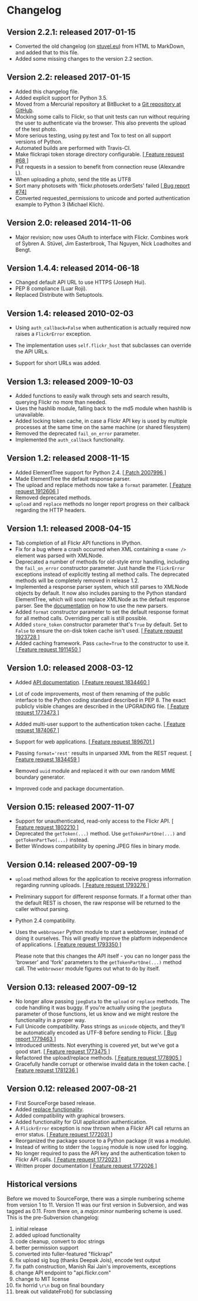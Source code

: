 Changelog
=========

Version 2.2.1: released 2017-01-15
----------------------------------

- Converted the old changelog (on [stuvel.eu](https://stuvel.eu/flickrapi/changelog))
  from HTML to MarkDown, and added that to this file.
- Added some missing changes to the version 2.2 section.


Version 2.2: released 2017-01-15
--------------------------------

- Added this changelog file.
- Added explicit support for Python 3.5.
- Moved from a Mercurial repository at BitBucket to a [Git repository
  at GitHub](https://github.com/sybrenstuvel/flickrapi/).
- Mocking some calls to Flickr, so that unit tests can run without
  requiring the user to authenticate via the browser. This also
  prevents the upload of the test photo.
- More serious testing, using py.test and Tox to test on all support
  versions of Python.
- Automated builds are performed with Travis-CI.
- Make flickrapi token storage directory configurable.
  [[ Feature request #68 ]](https://github.com/sybrenstuvel/flickrapi/issues/68)
- Put requests in a session to benefit from connection reuse (Alexandre L).
- When uploading a photo, send the title as UTF8
- Sort many photosets with 'flickr.photosets.orderSets' failed
  [[ Bug report #74]](https://github.com/sybrenstuvel/flickrapi/issues/74)
- Converted requested_permissions to unicode and ported authentication
  example to Python 3 (Michael Klich).


Version 2.0: released 2014-11-06
--------------------------------

- Major revision; now uses OAuth to interface with
  Flickr. Combines work of Sybren A. Stüvel, Jim Easterbrook,
  Thai Nguyen, Nick Loadholtes and Bengt.


Version 1.4.4: released 2014-06-18
--------------------------------

- Changed default API URL to use HTTPS (Joseph Hui).
- PEP 8 compliance (Luar Roji).
- Replaced Distribute with Setuptools.


Version 1.4: released 2010-02-03
--------------------------------

- Using `auth_callback=False` when authentication
  is actually required now raises a `FlickrError`
  exception.

- The implementation uses `self.flickr_host`
  that subclasses can override the API URLs.

- Support for short URLs was added.


Version 1.3: released 2009-10-03
--------------------------------

- Added functions to easily walk through sets and search
  results, querying Flickr no more than needed.
- Uses the hashlib module, falling back to the md5 module
  when hashlib is unavailable.
- Added locking token cache, in case a Flickr API key is
  used by multiple processes at the same time on the same
  machine (or shared filesystem)
- Removed the deprecated `fail_on_error` parameter.
- Implemented the `auth_callback` functionality.


Version 1.2: released 2008-11-15
--------------------------------

- Added ElementTree support for Python 2.4.
  [[ Patch 2007996 ]](http://sourceforge.net/tracker/index.php?func=detail&aid=2007996&group_id=203043&atid=984008)
- Made ElementTree the default response parser.
- The upload and replace methods now take a `format` parameter.
  [[ Feature request 1912606 ]](http://sourceforge.net/tracker/index.php?func=detail&aid=1912606&group_id=203043&atid=984009")
- Removed deprecated methods.
- `upload` and `replace` methods no longer report progress on their callback
  regarding the HTTP headers.


Version 1.1: released 2008-04-15
--------------------------------

- Tab completion of all Flickr API functions in IPython.
- Fix for a bug where a crash occurred when XML containing
  a `<name />` element was parsed with XMLNode.
- Deprecated a number of methods for old-style error handling, including the
  `fail_on_error` constructor parameter. Just handle the `FlickrError` exceptions
  instead of explicitly testing all method calls. The deprecated methods will be
  completely removed in release 1.2.
- Implemented a response parser system, which still parses to XMLNode objects by
  default. It now also includes parsing to the Python standard ElementTree, which will
  soon replace XMLNode as the default response parser. See the
  [documentation](http://flickrapi.sf.net/flickrapi.html) on how to use the new parsers.
- Added `format` constructor parameter to set the default response format for all
  method calls. Overriding per call is still possible.
- Added `store_token` constructor parameter that's `True` by
  default. Set to `False` to ensure the on-disk token cache isn't
  used. [[ Feature request 1923728 ]](http://sourceforge.net/tracker/index.php?func=detail&aid=1923728&group_id=203043&atid=984009)
- Added caching framework. Pass `cache=True` to the constructor to
  use it. [[ Feature request 1911450 ]](http://sourceforge.net/tracker/index.php?func=detail&aid=1911450&group_id=203043&atid=984009)


Version 1.0: released 2008-03-12
--------------------------------

- Added [API documentation](http://flickrapi.sf.net/apidoc/). [[ Feature request 1834460 ]](http://sourceforge.net/tracker/index.php?func=detail&aid=1834460&group_id=203043&atid=984009)

- Lot of code improvements, most of them renaming of the public
  interface to the Python coding standard described in PEP 8. The
  exact publicly visible changes are described in the UPGRADING file.
  [[ Feature request 1773473 ]](http://sourceforge.net/tracker/index.php?func=detail&aid=1773473&group_id=203043&atid=984009)
- Added multi-user support to the authentication token cache.
  [[ Feature request 1874067 ]](http://sourceforge.net/tracker/index.php?func=detail&aid=1874067&group_id=203043&atid=984009)
- Support for web applications.
  [[ Feature request 1896701 ]](http://sourceforge.net/tracker/index.php?func=detail&aid=1896701&group_id=203043&atid=984009)
- Passing `format='rest'` results in unparsed XML from the REST
  request. [[ Feature request 1834459 ]](http://sourceforge.net/tracker/index.php?func=detail&aid=1834459&group_id=203043&atid=984009)
- Removed `uuid` module and replaced it with our own random MIME boundary generator.
- Improved code and package documentation.


Version 0.15: released 2007-11-07
--------------------------------

- Support for unauthenticated, read-only access to the Flickr API.
  [[ Feature request 1802210 ]](http://sourceforge.net/tracker/index.php?func=detail&aid=1802210&group_id=203043&atid=984009)
- Deprecated the `getToken(...)` method. Use
  `getTokenPartOne(...)` and `getTokenPartTwo(...)` instead.
- Better Windows compatibility by opening JPEG files in binary mode.


Version 0.14: released 2007-09-19
--------------------------------

- `upload` method allows for the application to receive progress
  information regarding running uploads.
  [[ Feature request 1793276 ]](http://sourceforge.net/tracker/index.php?func=detail&aid=1793276&group_id=203043&atid=984009)

- Preliminary support for different response formats. If a format
  other than the default REST is chosen, the raw response will be
  returned to the caller without parsing.
- Python 2.4 compatibility.
- Uses the `webbrowser` Python module to start a webbrowser, instead
  of doing it ourselves. This will greatly improve the platform
  independence of applications.
  [[ Feature request 1793350 ]](http://sourceforge.net/tracker/index.php?func=detail&aid=1793350&group_id=203043&atid=984009)

  Please note that this changes the API itself - you can no longer
  pass the 'browser' and 'fork' parameters to the `getTokenPartOne(...)`
  method call. The `webbrowser` module figures out what to do by
  itself.


Version 0.13: released 2007-09-12
--------------------------------

- No longer allow passing `jpegData` to the `upload` or
  `replace` methods. The code handling it was buggy. If you're
  actually using the `jpegData` parameter of those functions, let us
  know and we might restore the functionality in a proper way.
- Full Unicode compatibility. Pass strings as `unicode` objects, and
  they'll be automatically encoded as UTF-8 before sending to Flickr.
  [[ Bug report 1779463 ]](http://sourceforge.net/tracker/index.php?func=detail&aid=1779463&group_id=203043&atid=984006)
- Introduced unittests. Not everything is covered yet, but we've got a
  good start.
  [[ Feature request 1773475 ]](http://sourceforge.net/tracker/index.php?func=detail&aid=1773475&group_id=203043&atid=984009)
- Refactored the upload/replace methods.
  [[ Feature request 1778905 ]](http://sourceforge.net/tracker/index.php?func=detail&aid=1778905&group_id=203043&atid=984009)
- Gracefully handle corrupt or otherwise invalid data in the token
  cache.
  [[ Feature request 1781236 ]](http://sourceforge.net/tracker/index.php?func=detail&aid=1781236&group_id=203043&atid=984009)


Version 0.12: released 2007-08-21
--------------------------------

- First SourceForge based release.
- Added [replace functionality](http://flickrapi.sourceforge.net/flickrapi.html#flickr-replace).
- Added compatibility with graphical browsers.
- Added functionality for GUI application authentication.
- A `FlickrError` exception is now thrown when a Flickr API call returns
  an error status.
  [[ Feature request 1772031 ]](http://sourceforge.net/tracker/index.php?func=detail&aid=1772031&group_id=203043&atid=984009)
- Reorganized the package source to a Python package (it was a module).
- Instead of writing to stderr the `logging` module is now used for logging.
- No longer required to pass the API key and the authentication token
  to Flickr API calls.
  [[ Feature request 1772023 ]](http://sourceforge.net/tracker/index.php?func=detail&aid=1772023&group_id=203043&atid=984009)
- Written proper documentation
  [[ Feature request 1772026 ]](http://sourceforge.net/tracker/index.php?func=detail&aid=1772026&group_id=203043&atid=984009)


Historical versions
-------------------

Before we moved to SourceForge, there was a simple numbering
scheme from version 1 to 11. Version 11 was our first version in
Subversion, and was tagged as 0.11. From there on, a
*major.minor* numbering scheme is used. This is the
pre-Subversion changelog:

1. initial release
2. added upload functionality
3. code cleanup, convert to doc strings
4. better permission support
5. converted into fuller-featured "flickrapi"
6. fix upload sig bug (thanks Deepak Jois), encode test output
7. fix path construction, Manish Rai Jain's improvements, exceptions
8. change API endpoint to "api.flickr.com"
9. change to MIT license
10. fix horrid `\r\n` bug on final boundary
11. break out validateFrob() for subclassing
